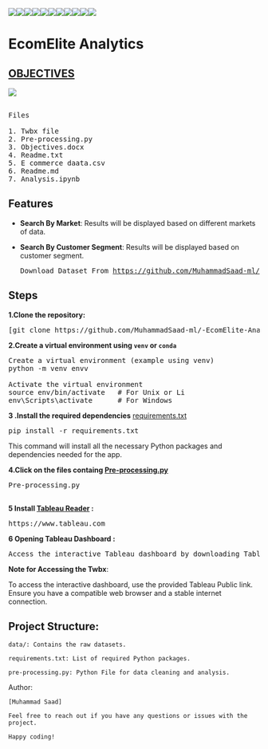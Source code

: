 <img src="https://img.shields.io/badge/Data Speaks-yellow"><img src="https://img.shields.io/badge/Build_With-Tableau-red"><img src="https://img.shields.io/badge/Python-indigo"><img src="https://img.shields.io/badge/EcomElite Analytics-pink"><img src="https://img.shields.io/badge/VsCode-teal"><img src="https://img.shields.io/badge/Data Analysis-white"><img src="https://img.shields.io/badge/Dashboard-gold"><img src="https://img.shields.io/badge/Data Cleaning-blue"><img src="https://img.shields.io/badge/Report-purple"><img src="https://img.shields.io/badge/Data  Visualization-brown"><img src="https://img.shields.io/badge/Data Manipulation-orange">

# EcomElite Analytics
##  <a href="https://github.com/MuhammadSaad-ml/-EcomElite-Analytics/blob/main/OBJECTIVES.docx">OBJECTIVES</a> 
<img src="https://i.imgur.com/BwnKLyM.png">
 
<pre>

Files

1. Twbx file 
2. Pre-processing.py
3. Objectives.docx
4. Readme.txt
5. E commerce daata.csv
6. Readme.md
7. Analysis.ipynb
</pre>

## Features

- **Search By Market**: Results will be displayed based on different markets of data. 
- **Search By Customer Segment**: Results will be displayed based on customer segment.

  <pre>
  Download Dataset From <a href="https://github.com/MuhammadSaad-ml/-EcomElite-Analytics/blob/main/E%20commerce%20daata.csv">https://github.com/MuhammadSaad-ml/-EcomElite-Analytics/blob/main/E%20commerce%20daata.csv</a>
</pre>

## Steps
**1.Clone the repository:**
<pre>
[git clone https://github.com/MuhammadSaad-ml/-EcomElite-Analytics]
</pre>
**2.Create a virtual environment using `venv` or `conda`**
   
<pre>
Create a virtual environment (example using venv)
python -m venv envv

Activate the virtual environment
source env/bin/activate   # For Unix or Li
env\Scripts\activate      # For Windows
</pre>
**3 .Install the required dependencies**
   <a href="">requirements.txt</a>
<pre>
pip install -r requirements.txt
</pre>

This command will install all the necessary Python packages and dependencies needed for the app.

**4.Click on the files containg  <a href="https://github.com/MuhammadSaad-ml/User-Experience-Feedback-Analysis/blob/main/Pre-processing.py">Pre-processing.py</a>**
<pre>
Pre-processing.py

</pre>
**5 Install <a href="https://www.tableau.com">Tableau Reader</a>  :**
<pre>
https://www.tableau.com
</pre>
**6 Opening Tableau Dashboard :**
<pre>
Access the interactive Tableau dashboard by downloading Tableau reader using the following link given in 5 step
</pre>

**Note for Accessing the Twbx**:

To access the interactive dashboard, use the provided Tableau Public link. Ensure you have a compatible web browser and a stable internet connection.

## Project Structure:
```
data/: Contains the raw datasets.

requirements.txt: List of required Python packages.

pre-processing.py: Python File for data cleaning and analysis.
```
Author:
```
[Muhammad Saad]

Feel free to reach out if you have any questions or issues with the project.

Happy coding!
```